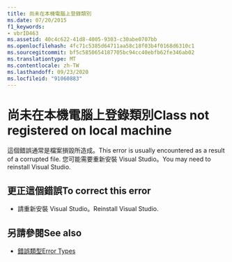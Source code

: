 ```yaml
---
title: 尚未在本機電腦上登錄類別
ms.date: 07/20/2015
f1_keywords:
- vbrID463
ms.assetid: 40c4c622-41d8-4005-9303-c30abe0707bb
ms.openlocfilehash: 4fc71c5385d64711aa58c18f03b4f0168d6310c1
ms.sourcegitcommit: bf5c5850654187705bc94cc40ebfb62fe346ab02
ms.translationtype: MT
ms.contentlocale: zh-TW
ms.lasthandoff: 09/23/2020
ms.locfileid: "91060883"
---
```

# <a name="class-not-registered-on-local-machine"></a><span data-ttu-id="93837-102">尚未在本機電腦上登錄類別</span><span class="sxs-lookup"><span data-stu-id="93837-102">Class not registered on local machine</span></span>

<span data-ttu-id="93837-103">這個錯誤通常是檔案損毀所造成。</span><span class="sxs-lookup"><span data-stu-id="93837-103">This error is usually encountered as a result of a corrupted file.</span></span> <span data-ttu-id="93837-104">您可能需要重新安裝 Visual Studio。</span><span class="sxs-lookup"><span data-stu-id="93837-104">You may need to reinstall Visual Studio.</span></span>  
  
## <a name="to-correct-this-error"></a><span data-ttu-id="93837-105">更正這個錯誤</span><span class="sxs-lookup"><span data-stu-id="93837-105">To correct this error</span></span>  
  
- <span data-ttu-id="93837-106">請重新安裝 Visual Studio。</span><span class="sxs-lookup"><span data-stu-id="93837-106">Reinstall Visual Studio.</span></span>  
  
## <a name="see-also"></a><span data-ttu-id="93837-107">另請參閱</span><span class="sxs-lookup"><span data-stu-id="93837-107">See also</span></span>

- [<span data-ttu-id="93837-108">錯誤類型</span><span class="sxs-lookup"><span data-stu-id="93837-108">Error Types</span></span>](../programming-guide/language-features/error-types.md)
